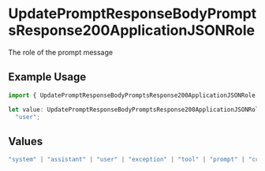 # UpdatePromptResponseBodyPromptsResponse200ApplicationJSONRole

The role of the prompt message

## Example Usage

```typescript
import { UpdatePromptResponseBodyPromptsResponse200ApplicationJSONRole } from "orq-poc-typescript-multi-env-version/models/operations";

let value: UpdatePromptResponseBodyPromptsResponse200ApplicationJSONRole =
  "user";
```

## Values

```typescript
"system" | "assistant" | "user" | "exception" | "tool" | "prompt" | "correction" | "expected_output"
```